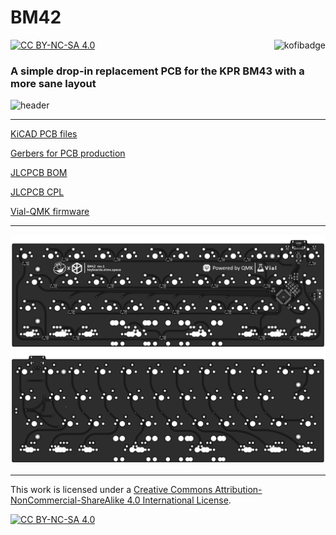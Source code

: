 # BM42

[![CC BY-NC-SA 4.0][cc-by-nc-sa-shield]][cc-by-nc-sa]<a href="https://ko-fi.com/kb_elmo"><img src="https://i.imgur.com/9T0bvqO.png" alt="kofibadge" align="right"/></a>

### A simple drop-in replacement PCB for the KPR BM43 with a more sane layout

<img src="https://i.imgur.com/M1FRsXH.jpg" alt="header" width="800"/>

---

[KiCAD PCB files](pcb/)

[Gerbers for PCB production](pcb/gerbers/)

[JLCPCB BOM](pcb/fab/bm42_bom_jlc.csv)

[JLCPCB CPL](pcb/fab/bm42_cpl_jlc.csv)

[Vial-QMK firmware](firmware/)

---

<img src="pcb/pcb_back.png" alt="pcb_back" width="800"/>
<img src="pcb/pcb_front.png" alt="pcb_front" width="800"/>

---

This work is licensed under a
[Creative Commons Attribution-NonCommercial-ShareAlike 4.0 International License][cc-by-nc-sa].

[![CC BY-NC-SA 4.0][cc-by-nc-sa-image]][cc-by-nc-sa]

[cc-by-nc-sa]: http://creativecommons.org/licenses/by-nc-sa/4.0/
[cc-by-nc-sa-image]: https://licensebuttons.net/l/by-nc-sa/4.0/88x31.png
[cc-by-nc-sa-shield]: https://img.shields.io/badge/License-CC%20BY--NC--SA%204.0-lightgrey.svg
